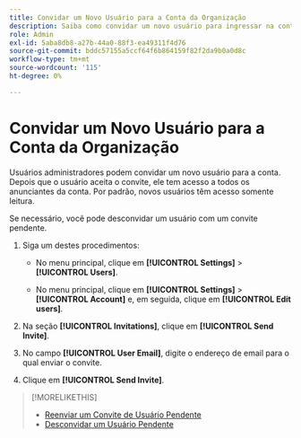```yaml
---
title: Convidar um Novo Usuário para a Conta da Organização
description: Saiba como convidar um novo usuário para ingressar na conta.
role: Admin
exl-id: 5aba8db8-a27b-44a0-88f3-ea49311f4d76
source-git-commit: bddc57155a5ccf64f6b864159f82f2da9b0a0d8c
workflow-type: tm+mt
source-wordcount: '115'
ht-degree: 0%

---
```


# Convidar um Novo Usuário para a Conta da Organização

Usuários administradores podem convidar um novo usuário para a conta. Depois que o usuário aceita o convite, ele tem acesso a todos os anunciantes da conta. Por padrão, novos usuários têm acesso somente leitura.

Se necessário, você pode desconvidar um usuário com um convite pendente.

1. Siga um destes procedimentos:

   * No menu principal, clique em **[!UICONTROL Settings]** > **[!UICONTROL Users]**.

   * No menu principal, clique em **[!UICONTROL Settings]** > **[!UICONTROL Account]** e, em seguida, clique em **[!UICONTROL Edit users]**.

1. Na seção **[!UICONTROL Invitations]**, clique em **[!UICONTROL Send Invite]**.

1. No campo **[!UICONTROL User Email]**, digite o endereço de email para o qual enviar o convite.

1. Clique em **[!UICONTROL Send Invite]**.

>[!MORELIKETHIS]
>
>* [Reenviar um Convite de Usuário Pendente](user-resend-invite.md)
>* [Desconvidar um Usuário Pendente](user-uninvite.md)

<!-- >* [Edit User Permissions or Delete a User](user-edit.md) -->

